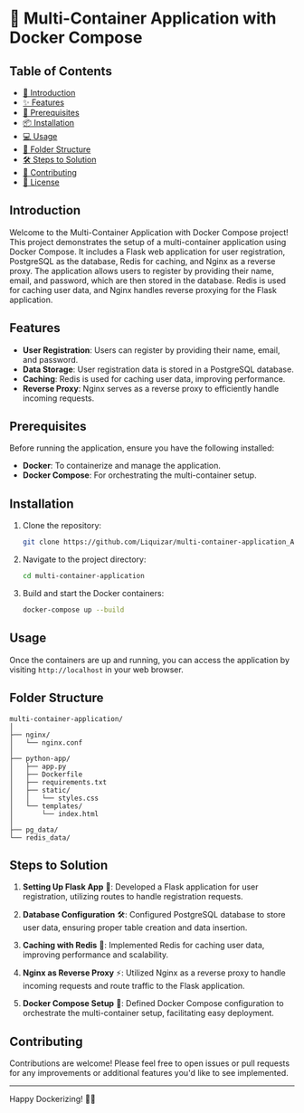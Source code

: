# 🐳 Multi-Container Application with Docker Compose

## Table of Contents

- [🚀 Introduction](#introduction)
- [✨ Features](#features)
- [🔧 Prerequisites](#prerequisites)
- [📦 Installation](#installation)
- [💻 Usage](#usage)
- [📁 Folder Structure](#folder-structure)
- [🛠️ Steps to Solution](#steps-to-solution)
- [🤝 Contributing](#contributing)
- [📝 License](#license)

## Introduction

Welcome to the Multi-Container Application with Docker Compose project! This project demonstrates the setup of a multi-container application using Docker Compose. It includes a Flask web application for user registration, PostgreSQL as the database, Redis for caching, and Nginx as a reverse proxy. The application allows users to register by providing their name, email, and password, which are then stored in the database. Redis is used for caching user data, and Nginx handles reverse proxying for the Flask application.

## Features

- **User Registration**: Users can register by providing their name, email, and password.
- **Data Storage**: User registration data is stored in a PostgreSQL database.
- **Caching**: Redis is used for caching user data, improving performance.
- **Reverse Proxy**: Nginx serves as a reverse proxy to efficiently handle incoming requests.

## Prerequisites

Before running the application, ensure you have the following installed:

- **Docker**: To containerize and manage the application.
- **Docker Compose**: For orchestrating the multi-container setup.

## Installation

1. Clone the repository:

    ```bash
    git clone https://github.com/Liquizar/multi-container-application_Assignment4.git
    ```

2. Navigate to the project directory:

    ```bash
    cd multi-container-application
    ```

3. Build and start the Docker containers:

    ```bash
    docker-compose up --build
    ```

## Usage

Once the containers are up and running, you can access the application by visiting `http://localhost` in your web browser.

## Folder Structure

```
multi-container-application/
│
├── nginx/
│   └── nginx.conf
│
├── python-app/
│   ├── app.py
│   ├── Dockerfile
│   ├── requirements.txt
│   ├── static/
│   │   └── styles.css
│   └── templates/
│       └── index.html
│
├── pg_data/
└── redis_data/
```

## Steps to Solution

1. **Setting Up Flask App** 🌱: Developed a Flask application for user registration, utilizing routes to handle registration requests.
   
2. **Database Configuration** 🛠️: Configured PostgreSQL database to store user data, ensuring proper table creation and data insertion.
   
3. **Caching with Redis** 🚀: Implemented Redis for caching user data, improving performance and scalability.
   
4. **Nginx as Reverse Proxy** ⚡: Utilized Nginx as a reverse proxy to handle incoming requests and route traffic to the Flask application.
   
5. **Docker Compose Setup** 🐳: Defined Docker Compose configuration to orchestrate the multi-container setup, facilitating easy deployment.

## Contributing

Contributions are welcome! Please feel free to open issues or pull requests for any improvements or additional features you'd like to see implemented.

---

Happy Dockerizing! 🐳✨
